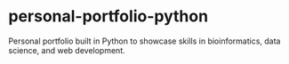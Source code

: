 # personal-portfolio-python
Personal portfolio built in Python to showcase skills in bioinformatics, data science, and web development.
